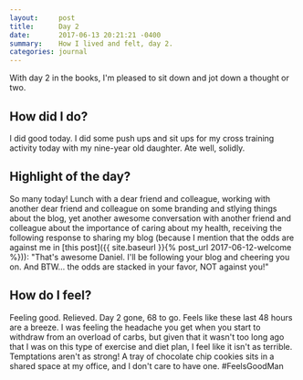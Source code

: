 ```yaml
---
layout:     post
title:      Day 2
date:       2017-06-13 20:21:21 -0400
summary:    How I lived and felt, day 2.
categories: journal
---
```


With day 2 in the books, I'm pleased to sit down and jot down a thought or two.

## How did I do?

I did good today. I did some push ups and sit ups for my cross training activity today with my nine-year old daughter. Ate well, solidly.

## Highlight of the day?

So many today! Lunch with a dear friend and colleague, working with another dear friend and colleague on some branding and stlying things about the blog, yet another awesome conversation with another friend and colleague about the importance of caring about my health, receiving the following response to sharing my blog (because I mention that the odds are against me in [this post]({{ site.baseurl }}{% post_url 2017-06-12-welcome %})): "That's awesome Daniel.  I'll be following your blog and cheering you on. And BTW... the odds are stacked in your favor, NOT against you!"

## How do I feel?

Feeling good. Relieved. Day 2 gone, 68 to go. Feels like these last 48 hours are a breeze. I was feeling the headache you get when you start to withdraw from an overload of carbs, but given that it wasn't too long ago that I was on this type of exercise and diet plan, I feel like it isn't as terrible. Temptations aren't as strong! A tray of chocolate chip cookies sits in a shared space at my office, and I don't care to have one. #FeelsGoodMan
